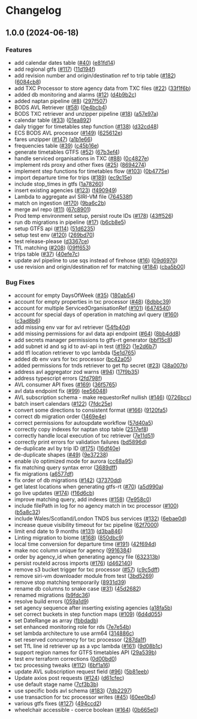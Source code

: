 # Changelog

## 1.0.0 (2024-06-18)


### Features

* add calendar dates table ([#40](https://github.com/Department-for-Transport-Disruptions/bods-integrated-data/issues/40)) ([e81fd14](https://github.com/Department-for-Transport-Disruptions/bods-integrated-data/commit/e81fd143b13b4c9781ed9f277d7fc986364a5331))
* add regional gtfs ([#117](https://github.com/Department-for-Transport-Disruptions/bods-integrated-data/issues/117)) ([11d194f](https://github.com/Department-for-Transport-Disruptions/bods-integrated-data/commit/11d194f13f3330012e504ac2ed549883f71a9e25))
* add revision number and origin/destination ref to trip table ([#182](https://github.com/Department-for-Transport-Disruptions/bods-integrated-data/issues/182)) ([6084cb8](https://github.com/Department-for-Transport-Disruptions/bods-integrated-data/commit/6084cb8905ed64e8f4b37cf3973bc3f9eb1e7569))
* add TXC Processor to store agency data from TXC files ([#22](https://github.com/Department-for-Transport-Disruptions/bods-integrated-data/issues/22)) ([33f1f6b](https://github.com/Department-for-Transport-Disruptions/bods-integrated-data/commit/33f1f6bbd43093b5c211ffdb60fa9b28dee690f0))
* added db monitoring and alarms ([#12](https://github.com/Department-for-Transport-Disruptions/bods-integrated-data/issues/12)) ([d4b9b2c](https://github.com/Department-for-Transport-Disruptions/bods-integrated-data/commit/d4b9b2c74ba3e7ce19c111b316fe4188472bd27b))
* added naptan pipeline ([#8](https://github.com/Department-for-Transport-Disruptions/bods-integrated-data/issues/8)) ([297f507](https://github.com/Department-for-Transport-Disruptions/bods-integrated-data/commit/297f5072a518e6aeafe0fbdd7a694ea3eff6f42f))
* BODS AVL Retriever ([#58](https://github.com/Department-for-Transport-Disruptions/bods-integrated-data/issues/58)) ([0e4bcb4](https://github.com/Department-for-Transport-Disruptions/bods-integrated-data/commit/0e4bcb42b9e483f7d2c30ccb8de2ad33dae590b6))
* BODS TXC retriever and unzipper pipeline ([#18](https://github.com/Department-for-Transport-Disruptions/bods-integrated-data/issues/18)) ([a57e97a](https://github.com/Department-for-Transport-Disruptions/bods-integrated-data/commit/a57e97a0c5dbd176838ee72ca16f659e2e493cef))
* calendar table ([#33](https://github.com/Department-for-Transport-Disruptions/bods-integrated-data/issues/33)) ([01ea892](https://github.com/Department-for-Transport-Disruptions/bods-integrated-data/commit/01ea892d2c7d0af9249d2bd9d15e272dd3e6dbb3))
* daily trigger for timetables step function ([#138](https://github.com/Department-for-Transport-Disruptions/bods-integrated-data/issues/138)) ([d32cd48](https://github.com/Department-for-Transport-Disruptions/bods-integrated-data/commit/d32cd4891d54fb002a4a6940510c2bd01fabb278))
* ECS BODS AVL processor ([#149](https://github.com/Department-for-Transport-Disruptions/bods-integrated-data/issues/149)) ([625612e](https://github.com/Department-for-Transport-Disruptions/bods-integrated-data/commit/625612edaed06c4143bce5fe61da068cad756f1d))
* fares unzipper ([#147](https://github.com/Department-for-Transport-Disruptions/bods-integrated-data/issues/147)) ([a1b1e66](https://github.com/Department-for-Transport-Disruptions/bods-integrated-data/commit/a1b1e66eeabbb48e57c3db2e40177cae35fbdafe))
* frequencies table ([#39](https://github.com/Department-for-Transport-Disruptions/bods-integrated-data/issues/39)) ([c45b16e](https://github.com/Department-for-Transport-Disruptions/bods-integrated-data/commit/c45b16ec2a189b3c0428e0d8593c2a035d1e0910))
* generate timetables GTFS ([#52](https://github.com/Department-for-Transport-Disruptions/bods-integrated-data/issues/52)) ([67b3ef4](https://github.com/Department-for-Transport-Disruptions/bods-integrated-data/commit/67b3ef45c2e199b8722375186007989e66d5328b))
* handle serviced organisations in TXC ([#88](https://github.com/Department-for-Transport-Disruptions/bods-integrated-data/issues/88)) ([0c4827e](https://github.com/Department-for-Transport-Disruptions/bods-integrated-data/commit/0c4827e4e13c5aa7566e166d0237e1f4d37790ab))
* implement rds proxy and other fixes ([#25](https://github.com/Department-for-Transport-Disruptions/bods-integrated-data/issues/25)) ([8694274](https://github.com/Department-for-Transport-Disruptions/bods-integrated-data/commit/8694274df8e434a687bf50702eabd56b11893f2a))
* implement step functions for timetables flow ([#103](https://github.com/Department-for-Transport-Disruptions/bods-integrated-data/issues/103)) ([0b4775e](https://github.com/Department-for-Transport-Disruptions/bods-integrated-data/commit/0b4775e53d4c0243b3bc897a24b4260848459973))
* import departure time for trips ([#189](https://github.com/Department-for-Transport-Disruptions/bods-integrated-data/issues/189)) ([ec9c15e](https://github.com/Department-for-Transport-Disruptions/bods-integrated-data/commit/ec9c15ed0b6e13a659246ad21def434bfddd5792))
* include stop_times in gtfs ([1a78260](https://github.com/Department-for-Transport-Disruptions/bods-integrated-data/commit/1a7826049061b319110005f1e0c56292bf7d523f))
* insert existing agencies ([#123](https://github.com/Department-for-Transport-Disruptions/bods-integrated-data/issues/123)) ([f490949](https://github.com/Department-for-Transport-Disruptions/bods-integrated-data/commit/f490949c8f2efc55bf8ffb543d6e32ebe1bfa34f))
* Lambda to aggregate avl SIRI-VM file ([764538f](https://github.com/Department-for-Transport-Disruptions/bods-integrated-data/commit/764538f117a79a3ecbc89b376ccb42593b53b723))
* match on ingestion ([#170](https://github.com/Department-for-Transport-Disruptions/bods-integrated-data/issues/170)) ([9ba6c2b](https://github.com/Department-for-Transport-Disruptions/bods-integrated-data/commit/9ba6c2b7ed3eb636abd2b64ec6525b7959dc62c8))
* merge avl repo ([#11](https://github.com/Department-for-Transport-Disruptions/bods-integrated-data/issues/11)) ([67c8901](https://github.com/Department-for-Transport-Disruptions/bods-integrated-data/commit/67c890127b57bc0ff47bb66a23be32aa83fec01f))
* Prod temp environment setup, persist route IDs ([#178](https://github.com/Department-for-Transport-Disruptions/bods-integrated-data/issues/178)) ([43ff526](https://github.com/Department-for-Transport-Disruptions/bods-integrated-data/commit/43ff5269c6ff7b8527ea1ba8622973cbb9f2a262))
* run db migrations in pipeline ([#17](https://github.com/Department-for-Transport-Disruptions/bods-integrated-data/issues/17)) ([b6cb8e5](https://github.com/Department-for-Transport-Disruptions/bods-integrated-data/commit/b6cb8e5157a8e84f46bc90ac335771c03cd4ca3c))
* setup GTFS api ([#114](https://github.com/Department-for-Transport-Disruptions/bods-integrated-data/issues/114)) ([51d6235](https://github.com/Department-for-Transport-Disruptions/bods-integrated-data/commit/51d6235a048a53d7dffe0165c1270f1da0c2caa2))
* setup test env ([#120](https://github.com/Department-for-Transport-Disruptions/bods-integrated-data/issues/120)) ([269bd70](https://github.com/Department-for-Transport-Disruptions/bods-integrated-data/commit/269bd70a4c3addfca88a78ff86f8b0c81839347f))
* test release-please ([d3367ce](https://github.com/Department-for-Transport-Disruptions/bods-integrated-data/commit/d3367ce1a9af3576b2618068b9f1765343aaa736))
* TfL matching ([#208](https://github.com/Department-for-Transport-Disruptions/bods-integrated-data/issues/208)) ([09ff653](https://github.com/Department-for-Transport-Disruptions/bods-integrated-data/commit/09ff653b52eb41befa4cde7e90b522eadf3fc503))
* trips table ([#37](https://github.com/Department-for-Transport-Disruptions/bods-integrated-data/issues/37)) ([40efe7c](https://github.com/Department-for-Transport-Disruptions/bods-integrated-data/commit/40efe7ce137afbaec7600b4be33a700a69588ea2))
* update avl pipeline to use sqs instead of firehose ([#16](https://github.com/Department-for-Transport-Disruptions/bods-integrated-data/issues/16)) ([09d6970](https://github.com/Department-for-Transport-Disruptions/bods-integrated-data/commit/09d697017b85ae953a8855036d2893b123b8e02f))
* use revision and origin/destination ref for matching ([#184](https://github.com/Department-for-Transport-Disruptions/bods-integrated-data/issues/184)) ([cba5b00](https://github.com/Department-for-Transport-Disruptions/bods-integrated-data/commit/cba5b0006f61740d0620b17e0d8b484567851fbb))


### Bug Fixes

* account for empty DaysOfWeek ([#35](https://github.com/Department-for-Transport-Disruptions/bods-integrated-data/issues/35)) ([180ab54](https://github.com/Department-for-Transport-Disruptions/bods-integrated-data/commit/180ab54a06ab03c5114d60a1257b015dc1cdd1fd))
* account for empty properties in txc processor ([#48](https://github.com/Department-for-Transport-Disruptions/bods-integrated-data/issues/48)) ([8dbbc39](https://github.com/Department-for-Transport-Disruptions/bods-integrated-data/commit/8dbbc39394fceaf6b456b1343cb7f6e5ca33ef83))
* account for multiple ServicedOrganisationRef ([#101](https://github.com/Department-for-Transport-Disruptions/bods-integrated-data/issues/101)) ([6474540](https://github.com/Department-for-Transport-Disruptions/bods-integrated-data/commit/647454022cf88bb82b2b5c119b7f1fc60202c56f))
* account for special days of operation in matching avl query ([#160](https://github.com/Department-for-Transport-Disruptions/bods-integrated-data/issues/160)) ([c3ad8b6](https://github.com/Department-for-Transport-Disruptions/bods-integrated-data/commit/c3ad8b63b3b9a1d9121cd806c07ce6f290f890bb))
* add missing env var for avl retriever ([54fb40d](https://github.com/Department-for-Transport-Disruptions/bods-integrated-data/commit/54fb40d056a7f1da2af75340ce04bc4f840a0941))
* add missing permissions for avl data api endpoint ([#64](https://github.com/Department-for-Transport-Disruptions/bods-integrated-data/issues/64)) ([8bb4dd8](https://github.com/Department-for-Transport-Disruptions/bods-integrated-data/commit/8bb4dd853dc25ace8dfddee9f01a687adcbabbee))
* add secrets manager permissions to gtfs-rt generator ([bbf15c8](https://github.com/Department-for-Transport-Disruptions/bods-integrated-data/commit/bbf15c8c86505e8d1d4a1614983668ab9893b7e2))
* add subnet id and sg id to avl-api in test ([#192](https://github.com/Department-for-Transport-Disruptions/bods-integrated-data/issues/192)) ([1e2d6b7](https://github.com/Department-for-Transport-Disruptions/bods-integrated-data/commit/1e2d6b7187345ee80f88d43bd477faedfb0c8620))
* add tfl location retriever to vpc lambda ([5e1d765](https://github.com/Department-for-Transport-Disruptions/bods-integrated-data/commit/5e1d7650260d03673c2f0e73b98f8c8fe2e891ef))
* added db env vars for txc processor ([bc42a05](https://github.com/Department-for-Transport-Disruptions/bods-integrated-data/commit/bc42a055e932327d680db5fd265556ce221c59b9))
* added permissions for tnds retriever to get ftp secret ([#23](https://github.com/Department-for-Transport-Disruptions/bods-integrated-data/issues/23)) ([38a007b](https://github.com/Department-for-Transport-Disruptions/bods-integrated-data/commit/38a007b7c507b661a17bbd477e7c373337e293c2))
* address avl aggregator zod warns ([#94](https://github.com/Department-for-Transport-Disruptions/bods-integrated-data/issues/94)) ([17f9b35](https://github.com/Department-for-Transport-Disruptions/bods-integrated-data/commit/17f9b35c129a67e74d4e9b02cb531d565294933b))
* address typescript errors ([2fd798f](https://github.com/Department-for-Transport-Disruptions/bods-integrated-data/commit/2fd798f72c549ecf4dbe4ad978ab2ddc0bda99f4))
* AVL consumer API fixes ([#169](https://github.com/Department-for-Transport-Disruptions/bods-integrated-data/issues/169)) ([36f5765](https://github.com/Department-for-Transport-Disruptions/bods-integrated-data/commit/36f5765ec08c365387db1d4e93473d35c4231ee7))
* avl data endpoint fix ([#99](https://github.com/Department-for-Transport-Disruptions/bods-integrated-data/issues/99)) ([ee56048](https://github.com/Department-for-Transport-Disruptions/bods-integrated-data/commit/ee560483c6aba7a2002b778a4f6cc90328dd01ae))
* AVL subscription schema - make requestorRef nullish ([#146](https://github.com/Department-for-Transport-Disruptions/bods-integrated-data/issues/146)) ([0726bcc](https://github.com/Department-for-Transport-Disruptions/bods-integrated-data/commit/0726bcce18e95ae8e61c9ff7fb7b08ecc95fd7cb))
* batch insert calendars ([#122](https://github.com/Department-for-Transport-Disruptions/bods-integrated-data/issues/122)) ([7fdc25e](https://github.com/Department-for-Transport-Disruptions/bods-integrated-data/commit/7fdc25e150c070643706d3a50081dd0cf07dbf63))
* convert some directions to consistent format ([#166](https://github.com/Department-for-Transport-Disruptions/bods-integrated-data/issues/166)) ([9120fa5](https://github.com/Department-for-Transport-Disruptions/bods-integrated-data/commit/9120fa5d02f045c3d73f773ab248f8c6b33f2457))
* correct db migration order ([1469e4e](https://github.com/Department-for-Transport-Disruptions/bods-integrated-data/commit/1469e4eda5a1a74965a7e132439046c86ecd0378))
* correct permissions for autoupdate workflow ([57d40a5](https://github.com/Department-for-Transport-Disruptions/bods-integrated-data/commit/57d40a51c0da7fc57c4718144f541915febab57a))
* correctly copy indexes for naptan stop table ([2517ef8](https://github.com/Department-for-Transport-Disruptions/bods-integrated-data/commit/2517ef8929fd159ac2b8e868b2aa885eda4a66f2))
* correctly handle local execution of txc retriever ([7e11d51](https://github.com/Department-for-Transport-Disruptions/bods-integrated-data/commit/7e11d513ffdcee42c937a2845594742f7f3f5e8a))
* correctly print errors for validation failures ([bd5896d](https://github.com/Department-for-Transport-Disruptions/bods-integrated-data/commit/bd5896df610e0c66948aa437001e79335dc2c804))
* de-duplicate avl by trip ID ([#175](https://github.com/Department-for-Transport-Disruptions/bods-integrated-data/issues/175)) ([16df40e](https://github.com/Department-for-Transport-Disruptions/bods-integrated-data/commit/16df40e42b2e77dd50deece28512591db01ffc91))
* de-duplicate shapes ([#49](https://github.com/Department-for-Transport-Disruptions/bods-integrated-data/issues/49)) ([9e37238](https://github.com/Department-for-Transport-Disruptions/bods-integrated-data/commit/9e372388c0d76c7d704292b000cbabb8f678dec5))
* enable i/o optimized mode for aurora ([cc68a95](https://github.com/Department-for-Transport-Disruptions/bods-integrated-data/commit/cc68a95207d7b99231be83ae4137d998e174a412))
* fix matching query syntax error ([3689dff](https://github.com/Department-for-Transport-Disruptions/bods-integrated-data/commit/3689dff49142bcdf2cf3c8356f7a6d161ce7633c))
* fix migrations ([a6577df](https://github.com/Department-for-Transport-Disruptions/bods-integrated-data/commit/a6577dfda20b1984d6503287e7bb9d20dfc66772))
* fix order of db migrations ([#142](https://github.com/Department-for-Transport-Disruptions/bods-integrated-data/issues/142)) ([37370dd](https://github.com/Department-for-Transport-Disruptions/bods-integrated-data/commit/37370dd9170b7cd47da084969d45551e6741f739))
* get latest locations when generating gtfs-rt ([#70](https://github.com/Department-for-Transport-Disruptions/bods-integrated-data/issues/70)) ([a5d990a](https://github.com/Department-for-Transport-Disruptions/bods-integrated-data/commit/a5d990ade3ce360a76fcbc4f386ce38e12c0f2ea))
* go live updates ([#174](https://github.com/Department-for-Transport-Disruptions/bods-integrated-data/issues/174)) ([f16d6cb](https://github.com/Department-for-Transport-Disruptions/bods-integrated-data/commit/f16d6cb3e000a5f666a25d77e267ee1006a4840b))
* improve matching query, add indexes ([#158](https://github.com/Department-for-Transport-Disruptions/bods-integrated-data/issues/158)) ([7e958c0](https://github.com/Department-for-Transport-Disruptions/bods-integrated-data/commit/7e958c0387416252622458fe2aab5d72a84abcda))
* include filePath in log for no agency match in txc processor ([#100](https://github.com/Department-for-Transport-Disruptions/bods-integrated-data/issues/100)) ([b5a8c32](https://github.com/Department-for-Transport-Disruptions/bods-integrated-data/commit/b5a8c3243604e92948f4c1d9ba5ecf6b702f2baf))
* include Wales/Scotland/London TNDS bus services ([#132](https://github.com/Department-for-Transport-Disruptions/bods-integrated-data/issues/132)) ([6ebae0d](https://github.com/Department-for-Transport-Disruptions/bods-integrated-data/commit/6ebae0d9ec4cb4ce0a9319caee869ac65c3e3f0d))
* increase queue visibility timeout for txc pipeline ([62f7000](https://github.com/Department-for-Transport-Disruptions/bods-integrated-data/commit/62f70006f5432c4ef0d32329bd16178e795b6daf))
* limit end date to 9 months ([#131](https://github.com/Department-for-Transport-Disruptions/bods-integrated-data/issues/131)) ([d3ba846](https://github.com/Department-for-Transport-Disruptions/bods-integrated-data/commit/d3ba8460e3957f5baef697707a88681c30fa3ef6))
* Linting migration to biome ([#168](https://github.com/Department-for-Transport-Disruptions/bods-integrated-data/issues/168)) ([850dbc9](https://github.com/Department-for-Transport-Disruptions/bods-integrated-data/commit/850dbc92735a66e78ed1cf9333521d5755692060))
* local time conversion for departure time ([#191](https://github.com/Department-for-Transport-Disruptions/bods-integrated-data/issues/191)) ([42f694d](https://github.com/Department-for-Transport-Disruptions/bods-integrated-data/commit/42f694d98569d16e8079696f0ac3012137892b56))
* make noc column unique for agency ([9916384](https://github.com/Department-for-Transport-Disruptions/bods-integrated-data/commit/99163849be28d98427fb73f0ef7cd4e37a131229))
* order by agency_id when generating agency file ([632313b](https://github.com/Department-for-Transport-Disruptions/bods-integrated-data/commit/632313b054178a5a5c751cf42f4ec177c58d6631))
* persist routeId across imports ([#176](https://github.com/Department-for-Transport-Disruptions/bods-integrated-data/issues/176)) ([d462140](https://github.com/Department-for-Transport-Disruptions/bods-integrated-data/commit/d462140401a9a6a8d7ec186e23d923b55f45f5a2))
* remove s3 bucket trigger for txc processor ([#57](https://github.com/Department-for-Transport-Disruptions/bods-integrated-data/issues/57)) ([c9c5dff](https://github.com/Department-for-Transport-Disruptions/bods-integrated-data/commit/c9c5dffa7fee739dd975e6c1f529862f9c23ad11))
* remove siri-vm downloader module from test ([3bd5269](https://github.com/Department-for-Transport-Disruptions/bods-integrated-data/commit/3bd5269ba91550eb8e2ac5efb20280760382188e))
* remove stop matching temporarily ([8931d39](https://github.com/Department-for-Transport-Disruptions/bods-integrated-data/commit/8931d39c3c26b4dcfe5cb58ba86cf857a379cf27))
* rename db columns to snake case ([#31](https://github.com/Department-for-Transport-Disruptions/bods-integrated-data/issues/31)) ([45d2682](https://github.com/Department-for-Transport-Disruptions/bods-integrated-data/commit/45d268208299959785ed587acee63a8f350940fa))
* renamed migrations ([b9fdc36](https://github.com/Department-for-Transport-Disruptions/bods-integrated-data/commit/b9fdc36dd31f8dbe83393040a3a1606fba1829a7))
* resolve build errors ([059a1d9](https://github.com/Department-for-Transport-Disruptions/bods-integrated-data/commit/059a1d9d46da5dfda1c65ba00a12838165263453))
* set agency sequence after inserting existing agencies ([a18fa5b](https://github.com/Department-for-Transport-Disruptions/bods-integrated-data/commit/a18fa5bfe6d4964b00f2093dad534542dd17db65))
* set correct buckets in step function maps ([#109](https://github.com/Department-for-Transport-Disruptions/bods-integrated-data/issues/109)) ([6d4d055](https://github.com/Department-for-Transport-Disruptions/bods-integrated-data/commit/6d4d0559b1d1193224fa2d2dfe159dfd158f52bc))
* set DateRange as array ([fbbdadb](https://github.com/Department-for-Transport-Disruptions/bods-integrated-data/commit/fbbdadbf2b2f1ed90ef5682d67342b4bee548bac))
* set enhanced monitoring role for rds ([7e7e54b](https://github.com/Department-for-Transport-Disruptions/bods-integrated-data/commit/7e7e54b9f477f9ecba5286a42638b38349ebf08c))
* set lambda architecture to use arm64 ([314886c](https://github.com/Department-for-Transport-Disruptions/bods-integrated-data/commit/314886cef279fa83d39cfa3c714f2eb00acbbae9))
* set reserved concurrency for txc processor ([287da1f](https://github.com/Department-for-Transport-Disruptions/bods-integrated-data/commit/287da1f19550cc4c085da31da1fe186e53417911))
* set TfL line id retriever up as a vpc lambda ([#161](https://github.com/Department-for-Transport-Disruptions/bods-integrated-data/issues/161)) ([9d08b1c](https://github.com/Department-for-Transport-Disruptions/bods-integrated-data/commit/9d08b1c95a2e27ac956ef8947dbde9d812c77c5e))
* support region names for GTFS timetables API ([29a539b](https://github.com/Department-for-Transport-Disruptions/bods-integrated-data/commit/29a539b972f735d9b390e81d8ffd6256c6f8be5a))
* test env terraform corrections ([0d00bd0](https://github.com/Department-for-Transport-Disruptions/bods-integrated-data/commit/0d00bd0726501fa44627b4ac6bb6cbe3b049641a))
* txc processing tweaks ([#112](https://github.com/Department-for-Transport-Disruptions/bods-integrated-data/issues/112)) ([6bf1a16](https://github.com/Department-for-Transport-Disruptions/bods-integrated-data/commit/6bf1a16e56d4553d724da50f75a09a703fb4fe55))
* update AVL subscription request field ([#96](https://github.com/Department-for-Transport-Disruptions/bods-integrated-data/issues/96)) ([5b81eeb](https://github.com/Department-for-Transport-Disruptions/bods-integrated-data/commit/5b81eeb5e1f6ed09ee70d3bbf4f579f4dea16580))
* Update axios post requests ([#124](https://github.com/Department-for-Transport-Disruptions/bods-integrated-data/issues/124)) ([d61cfec](https://github.com/Department-for-Transport-Disruptions/bods-integrated-data/commit/d61cfec776d56ca6460a3481016b16fc1540099a))
* use default stage name ([7cf3b3b](https://github.com/Department-for-Transport-Disruptions/bods-integrated-data/commit/7cf3b3be5d0aae27746a4a96b383a6a861098016))
* use specific bods avl schema ([#183](https://github.com/Department-for-Transport-Disruptions/bods-integrated-data/issues/183)) ([7db2297](https://github.com/Department-for-Transport-Disruptions/bods-integrated-data/commit/7db229799acf5b6239ccd037919d21b970cb996d))
* use transaction for txc processor writes ([#45](https://github.com/Department-for-Transport-Disruptions/bods-integrated-data/issues/45)) ([60ee0b4](https://github.com/Department-for-Transport-Disruptions/bods-integrated-data/commit/60ee0b4c6cd9b40e41bfa757e05435ca47deada3))
* various gtfs fixes ([#127](https://github.com/Department-for-Transport-Disruptions/bods-integrated-data/issues/127)) ([494ccd2](https://github.com/Department-for-Transport-Disruptions/bods-integrated-data/commit/494ccd2bd3004c37f17e425a7e15894dd9a58217))
* wheelchair accessible - coerce boolean ([#164](https://github.com/Department-for-Transport-Disruptions/bods-integrated-data/issues/164)) ([0b665e0](https://github.com/Department-for-Transport-Disruptions/bods-integrated-data/commit/0b665e00c903d6d1d02bda1650ffeab69787d8fa))
